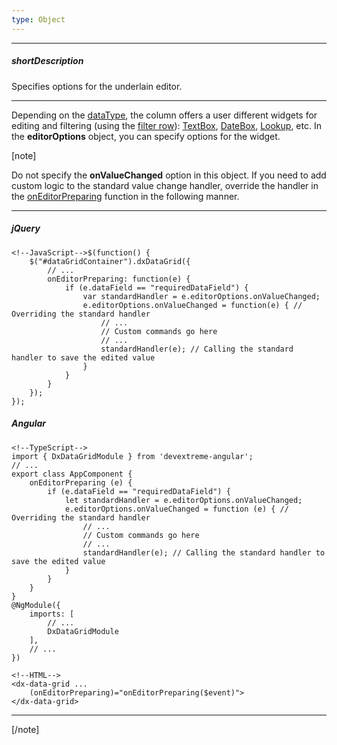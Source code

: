 ```yaml
---
type: Object
---
```

---
##### shortDescription
Specifies options for the underlain editor.

---
Depending on the [dataType](/api-reference/10%20UI%20Widgets/GridBase/1%20Configuration/columns/dataType.md '{basewidgetpath}/Configuration/columns/#dataType'), the column offers a user different widgets for editing and filtering (using the [filter row](/concepts/05%20Widgets/DataGrid/30%20Filtering%20and%20Searching/1%20Filter%20Row.md '/Documentation/Guide/Widgets/{WidgetName}/Filtering_and_Searching/#Filter_Row')): [TextBox](/api-reference/10%20UI%20Widgets/dxTextBox '/Documentation/ApiReference/UI_Widgets/dxTextBox/'), [DateBox](/api-reference/10%20UI%20Widgets/dxDateBox '/Documentation/ApiReference/UI_Widgets/dxDateBox/'), [Lookup](/api-reference/10%20UI%20Widgets/dxLookup '/Documentation/ApiReference/UI_Widgets/dxLookup/'), etc. In the **editorOptions** object, you can specify options for the widget.

[note]

Do not specify the **onValueChanged** option in this object. If you need to add custom logic to the standard value change handler, override the handler in the [onEditorPreparing](/api-reference/10%20UI%20Widgets/dxDataGrid/1%20Configuration/onEditorPreparing.md '{basewidgetpath}/Configuration/#onEditorPreparing') function in the following manner.

---
##### jQuery

    <!--JavaScript-->$(function() {
        $("#dataGridContainer").dxDataGrid({
            // ...
            onEditorPreparing: function(e) {
                if (e.dataField == "requiredDataField") {
                    var standardHandler = e.editorOptions.onValueChanged;
                    e.editorOptions.onValueChanged = function(e) { // Overriding the standard handler
                        // ...
                        // Custom commands go here
                        // ...
                        standardHandler(e); // Calling the standard handler to save the edited value
                    }
                }
            }
        });
    });

##### Angular
    
    <!--TypeScript-->
    import { DxDataGridModule } from 'devextreme-angular';
    // ...
    export class AppComponent {
        onEditorPreparing (e) {
            if (e.dataField == "requiredDataField") {
                let standardHandler = e.editorOptions.onValueChanged;
                e.editorOptions.onValueChanged = function (e) { // Overriding the standard handler
                    // ...
                    // Custom commands go here
                    // ...
                    standardHandler(e); // Calling the standard handler to save the edited value
                }
            }
        }
    }
    @NgModule({
        imports: [
            // ...
            DxDataGridModule
        ],
        // ...
    })

    <!--HTML-->
    <dx-data-grid ... 
        (onEditorPreparing)="onEditorPreparing($event)">
    </dx-data-grid>
    
---

[/note]